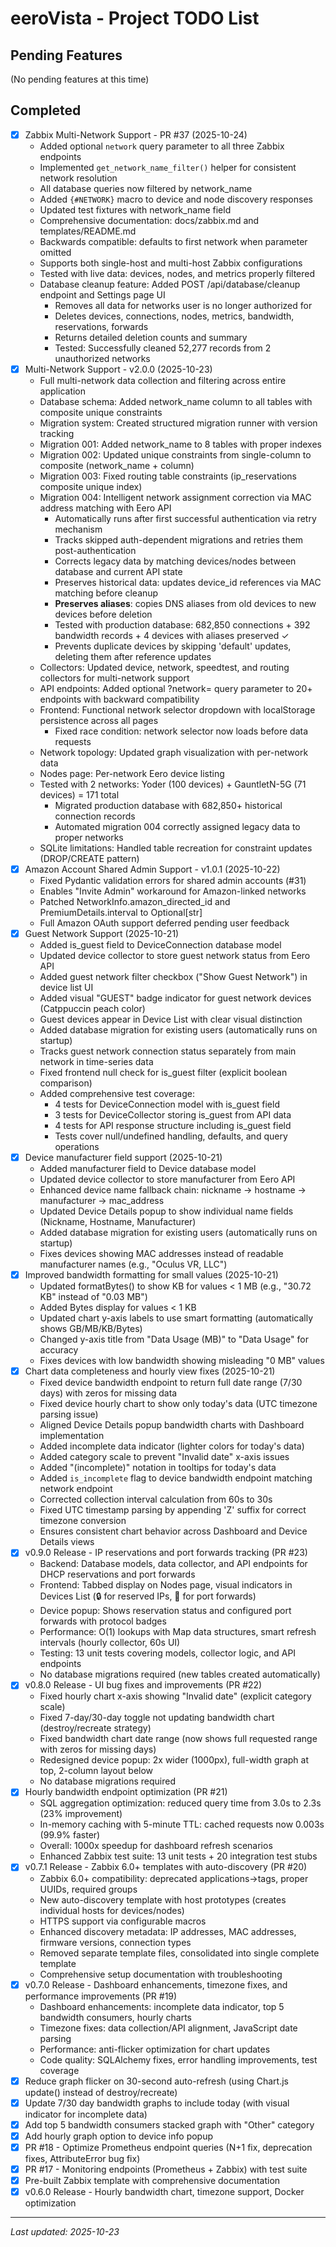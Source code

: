 # eeroVista - Project TODO List

## Pending Features

(No pending features at this time)

## Completed
- [x] Zabbix Multi-Network Support - PR #37 (2025-10-24)
  - Added optional `network` query parameter to all three Zabbix endpoints
  - Implemented `get_network_name_filter()` helper for consistent network resolution
  - All database queries now filtered by network_name
  - Added `{#NETWORK}` macro to device and node discovery responses
  - Updated test fixtures with network_name field
  - Comprehensive documentation: docs/zabbix.md and templates/README.md
  - Backwards compatible: defaults to first network when parameter omitted
  - Supports both single-host and multi-host Zabbix configurations
  - Tested with live data: devices, nodes, and metrics properly filtered
  - Database cleanup feature: Added POST /api/database/cleanup endpoint and Settings page UI
    - Removes all data for networks user is no longer authorized for
    - Deletes devices, connections, nodes, metrics, bandwidth, reservations, forwards
    - Returns detailed deletion counts and summary
    - Tested: Successfully cleaned 52,277 records from 2 unauthorized networks
- [x] Multi-Network Support - v2.0.0 (2025-10-23)
  - Full multi-network data collection and filtering across entire application
  - Database schema: Added network_name column to all tables with composite unique constraints
  - Migration system: Created structured migration runner with version tracking
  - Migration 001: Added network_name to 8 tables with proper indexes
  - Migration 002: Updated unique constraints from single-column to composite (network_name + column)
  - Migration 003: Fixed routing table constraints (ip_reservations composite unique index)
  - Migration 004: Intelligent network assignment correction via MAC address matching with Eero API
    - Automatically runs after first successful authentication via retry mechanism
    - Tracks skipped auth-dependent migrations and retries them post-authentication
    - Corrects legacy data by matching devices/nodes between database and current API state
    - Preserves historical data: updates device_id references via MAC matching before cleanup
    - **Preserves aliases**: copies DNS aliases from old devices to new devices before deletion
    - Tested with production database: 682,850 connections + 392 bandwidth records + 4 devices with aliases preserved ✓
    - Prevents duplicate devices by skipping 'default' updates, deleting them after reference updates
  - Collectors: Updated device, network, speedtest, and routing collectors for multi-network support
  - API endpoints: Added optional ?network= query parameter to 20+ endpoints with backward compatibility
  - Frontend: Functional network selector dropdown with localStorage persistence across all pages
    - Fixed race condition: network selector now loads before data requests
  - Network topology: Updated graph visualization with per-network data
  - Nodes page: Per-network Eero device listing
  - Tested with 2 networks: Yoder (100 devices) + GauntletN-5G (71 devices) = 171 total
    - Migrated production database with 682,850+ historical connection records
    - Automated migration 004 correctly assigned legacy data to proper networks
  - SQLite limitations: Handled table recreation for constraint updates (DROP/CREATE pattern)
- [x] Amazon Account Shared Admin Support - v1.0.1 (2025-10-22)
  - Fixed Pydantic validation errors for shared admin accounts (#31)
  - Enables "Invite Admin" workaround for Amazon-linked networks
  - Patched NetworkInfo.amazon_directed_id and PremiumDetails.interval to Optional[str]
  - Full Amazon OAuth support deferred pending user feedback
- [x] Guest Network Support (2025-10-21)
  - Added is_guest field to DeviceConnection database model
  - Updated device collector to store guest network status from Eero API
  - Added guest network filter checkbox ("Show Guest Network") in device list UI
  - Added visual "GUEST" badge indicator for guest network devices (Catppuccin peach color)
  - Guest devices appear in Device List with clear visual distinction
  - Added database migration for existing users (automatically runs on startup)
  - Tracks guest network connection status separately from main network in time-series data
  - Fixed frontend null check for is_guest filter (explicit boolean comparison)
  - Added comprehensive test coverage:
    - 4 tests for DeviceConnection model with is_guest field
    - 3 tests for DeviceCollector storing is_guest from API data
    - 4 tests for API response structure including is_guest field
    - Tests cover null/undefined handling, defaults, and query operations
- [x] Device manufacturer field support (2025-10-21)
  - Added manufacturer field to Device database model
  - Updated device collector to store manufacturer from Eero API
  - Enhanced device name fallback chain: nickname → hostname → manufacturer → mac_address
  - Updated Device Details popup to show individual name fields (Nickname, Hostname, Manufacturer)
  - Added database migration for existing users (automatically runs on startup)
  - Fixes devices showing MAC addresses instead of readable manufacturer names (e.g., "Oculus VR, LLC")
- [x] Improved bandwidth formatting for small values (2025-10-21)
  - Updated formatBytes() to show KB for values < 1 MB (e.g., "30.72 KB" instead of "0.03 MB")
  - Added Bytes display for values < 1 KB
  - Updated chart y-axis labels to use smart formatting (automatically shows GB/MB/KB/Bytes)
  - Changed y-axis title from "Data Usage (MB)" to "Data Usage" for accuracy
  - Fixes devices with low bandwidth showing misleading "0 MB" values
- [x] Chart data completeness and hourly view fixes (2025-10-21)
  - Fixed device bandwidth endpoint to return full date range (7/30 days) with zeros for missing data
  - Fixed device hourly chart to show only today's data (UTC timezone parsing issue)
  - Aligned Device Details popup bandwidth charts with Dashboard implementation
  - Added incomplete data indicator (lighter colors for today's data)
  - Added category scale to prevent "Invalid date" x-axis issues
  - Added "(incomplete)" notation in tooltips for today's data
  - Added `is_incomplete` flag to device bandwidth endpoint matching network endpoint
  - Corrected collection interval calculation from 60s to 30s
  - Fixed UTC timestamp parsing by appending 'Z' suffix for correct timezone conversion
  - Ensures consistent chart behavior across Dashboard and Device Details views
- [x] v0.9.0 Release - IP reservations and port forwards tracking (PR #23)
  - Backend: Database models, data collector, and API endpoints for DHCP reservations and port forwards
  - Frontend: Tabbed display on Nodes page, visual indicators in Devices List (🔒 for reserved IPs, 🔀 for port forwards)
  - Device popup: Shows reservation status and configured port forwards with protocol badges
  - Performance: O(1) lookups with Map data structures, smart refresh intervals (hourly collector, 60s UI)
  - Testing: 13 unit tests covering models, collector logic, and API endpoints
  - No database migrations required (new tables created automatically)
- [x] v0.8.0 Release - UI bug fixes and improvements (PR #22)
  - Fixed hourly chart x-axis showing "Invalid date" (explicit category scale)
  - Fixed 7-day/30-day toggle not updating bandwidth chart (destroy/recreate strategy)
  - Fixed bandwidth chart date range (now shows full requested range with zeros for missing days)
  - Redesigned device popup: 2x wider (1000px), full-width graph at top, 2-column layout below
  - No database migrations required
- [x] Hourly bandwidth endpoint optimization (PR #21)
  - SQL aggregation optimization: reduced query time from 3.0s to 2.3s (23% improvement)
  - In-memory caching with 5-minute TTL: cached requests now 0.003s (99.9% faster)
  - Overall: 1000x speedup for dashboard refresh scenarios
  - Enhanced Zabbix test suite: 13 unit tests + 20 integration test stubs
- [x] v0.7.1 Release - Zabbix 6.0+ templates with auto-discovery (PR #20)
  - Zabbix 6.0+ compatibility: deprecated applications→tags, proper UUIDs, required groups
  - New auto-discovery template with host prototypes (creates individual hosts for devices/nodes)
  - HTTPS support via configurable macros
  - Enhanced discovery metadata: IP addresses, MAC addresses, firmware versions, connection types
  - Removed separate template files, consolidated into single complete template
  - Comprehensive setup documentation with troubleshooting
- [x] v0.7.0 Release - Dashboard enhancements, timezone fixes, and performance improvements (PR #19)
  - Dashboard enhancements: incomplete data indicator, top 5 bandwidth consumers, hourly charts
  - Timezone fixes: data collection/API alignment, JavaScript date parsing
  - Performance: anti-flicker optimization for chart updates
  - Code quality: SQLAlchemy fixes, error handling improvements, test coverage
- [x] Reduce graph flicker on 30-second auto-refresh (using Chart.js update() instead of destroy/recreate)
- [x] Update 7/30 day bandwidth graphs to include today (with visual indicator for incomplete data)
- [x] Add top 5 bandwidth consumers stacked graph with "Other" category
- [x] Add hourly graph option to device info popup
- [x] PR #18 - Optimize Prometheus endpoint queries (N+1 fix, deprecation fixes, AttributeError bug fix)
- [x] PR #17 - Monitoring endpoints (Prometheus + Zabbix) with test suite
- [x] Pre-built Zabbix template with comprehensive documentation
- [x] v0.6.0 Release - Hourly bandwidth chart, timezone support, Docker optimization

---

*Last updated: 2025-10-23*
